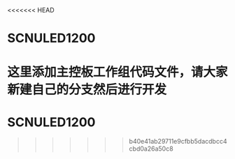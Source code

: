 <<<<<<< HEAD
# SCNULED1200
这里添加主控板工作组代码文件，请大家新建自己的分支然后进行开发
=======
# SCNULED1200
>>>>>>> b40e41ab29711e9cfbb5dacdbcc4cbd0a26a50c8
